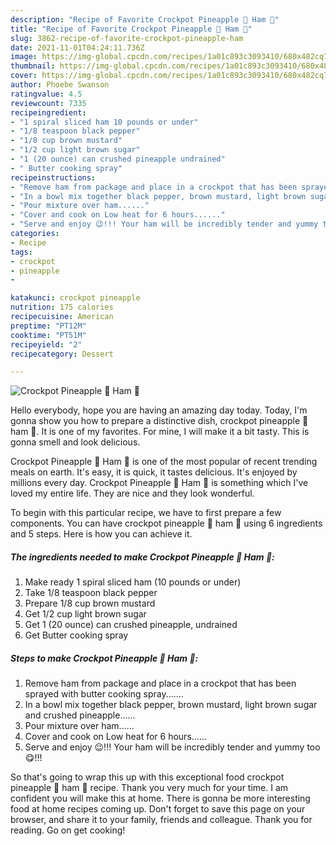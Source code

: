 ```yaml
---
description: "Recipe of Favorite Crockpot Pineapple 🍍 Ham 🐖"
title: "Recipe of Favorite Crockpot Pineapple 🍍 Ham 🐖"
slug: 3862-recipe-of-favorite-crockpot-pineapple-ham
date: 2021-11-01T04:24:11.736Z
image: https://img-global.cpcdn.com/recipes/1a01c893c3093410/680x482cq70/crockpot-pineapple-ham-recipe-main-photo.jpg
thumbnail: https://img-global.cpcdn.com/recipes/1a01c893c3093410/680x482cq70/crockpot-pineapple-ham-recipe-main-photo.jpg
cover: https://img-global.cpcdn.com/recipes/1a01c893c3093410/680x482cq70/crockpot-pineapple-ham-recipe-main-photo.jpg
author: Phoebe Swanson
ratingvalue: 4.5
reviewcount: 7335
recipeingredient:
- "1 spiral sliced ham 10 pounds or under"
- "1/8 teaspoon black pepper"
- "1/8 cup brown mustard"
- "1/2 cup light brown sugar"
- "1 (20 ounce) can crushed pineapple undrained"
- " Butter cooking spray"
recipeinstructions:
- "Remove ham from package and place in a crockpot that has been sprayed with butter cooking spray......."
- "In a bowl mix together black pepper, brown mustard, light brown sugar and crushed pineapple......"
- "Pour mixture over ham......"
- "Cover and cook on Low heat for 6 hours......"
- "Serve and enjoy 😉!!! Your ham will be incredibly tender and yummy too 😋!!!"
categories:
- Recipe
tags:
- crockpot
- pineapple
- 

katakunci: crockpot pineapple  
nutrition: 175 calories
recipecuisine: American
preptime: "PT12M"
cooktime: "PT51M"
recipeyield: "2"
recipecategory: Dessert

---
```



![Crockpot Pineapple 🍍 Ham 🐖](https://img-global.cpcdn.com/recipes/1a01c893c3093410/680x482cq70/crockpot-pineapple-ham-recipe-main-photo.jpg)

Hello everybody, hope you are having an amazing day today. Today, I'm gonna show you how to prepare a distinctive dish, crockpot pineapple 🍍 ham 🐖. It is one of my favorites. For mine, I will make it a bit tasty. This is gonna smell and look delicious.

Crockpot Pineapple 🍍 Ham 🐖 is one of the most popular of recent trending meals on earth. It's easy, it is quick, it tastes delicious. It's enjoyed by millions every day. Crockpot Pineapple 🍍 Ham 🐖 is something which I've loved my entire life. They are nice and they look wonderful.




To begin with this particular recipe, we have to first prepare a few components. You can have crockpot pineapple 🍍 ham 🐖 using 6 ingredients and 5 steps. Here is how you can achieve it.

<!--inarticleads1-->

##### The ingredients needed to make Crockpot Pineapple 🍍 Ham 🐖:

1. Make ready 1 spiral sliced ham (10 pounds or under)
1. Take 1/8 teaspoon black pepper
1. Prepare 1/8 cup brown mustard
1. Get 1/2 cup light brown sugar
1. Get 1 (20 ounce) can crushed pineapple, undrained
1. Get  Butter cooking spray




<!--inarticleads2-->

##### Steps to make Crockpot Pineapple 🍍 Ham 🐖:

1. Remove ham from package and place in a crockpot that has been sprayed with butter cooking spray.......
1. In a bowl mix together black pepper, brown mustard, light brown sugar and crushed pineapple......
1. Pour mixture over ham......
1. Cover and cook on Low heat for 6 hours......
1. Serve and enjoy 😉!!! Your ham will be incredibly tender and yummy too 😋!!!




So that's going to wrap this up with this exceptional food crockpot pineapple 🍍 ham 🐖 recipe. Thank you very much for your time. I am confident you will make this at home. There is gonna be more interesting food at home recipes coming up. Don't forget to save this page on your browser, and share it to your family, friends and colleague. Thank you for reading. Go on get cooking!
